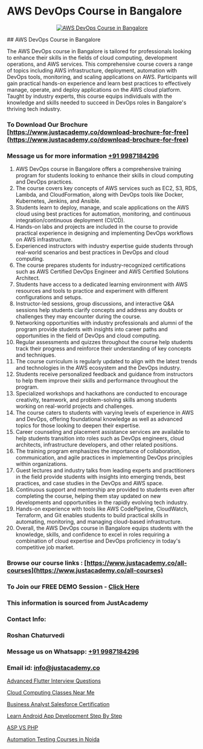 # AWS DevOps Course in Bangalore

<p align="center">
  <a href="https://justacademy.co/program-detail/software-testing">
    <img src="https://justacademy.co/storage2/program_images/1704700438.webp" alt="AWS DevOps Course in Bangalore">
  </a>
</p>
## AWS DevOps Course in Bangalore

The AWS DevOps course in Bangalore is tailored for professionals looking to enhance their skills in the fields of cloud computing, development operations, and AWS services. This comprehensive course covers a range of topics including AWS infrastructure, deployment, automation with DevOps tools, monitoring, and scaling applications on AWS. Participants will gain practical hands-on experience and learn best practices to effectively manage, operate, and deploy applications on the AWS cloud platform. Taught by industry experts, this course equips individuals with the knowledge and skills needed to succeed in DevOps roles in Bangalore's thriving tech industry.
### To Download Our Brochure [https://www.justacademy.co/download-brochure-for-free](https://www.justacademy.co/download-brochure-for-free)
### Message us for more information [+91 9987184296](https://api.whatsapp.com/send?phone=919987184296)
1) AWS DevOps course in Bangalore offers a comprehensive training program for students looking to enhance their skills in cloud computing and DevOps practices.
2) The course covers key concepts of AWS services such as EC2, S3, RDS, Lambda, and CloudFormation, along with DevOps tools like Docker, Kubernetes, Jenkins, and Ansible.
3) Students learn to deploy, manage, and scale applications on the AWS cloud using best practices for automation, monitoring, and continuous integration/continuous deployment (CI/CD).
4) Hands-on labs and projects are included in the course to provide practical experience in designing and implementing DevOps workflows on AWS infrastructure.
5) Experienced instructors with industry expertise guide students through real-world scenarios and best practices in DevOps and cloud computing.
6) The course prepares students for industry-recognized certifications such as AWS Certified DevOps Engineer and AWS Certified Solutions Architect.
7) Students have access to a dedicated learning environment with AWS resources and tools to practice and experiment with different configurations and setups.
8) Instructor-led sessions, group discussions, and interactive Q&A sessions help students clarify concepts and address any doubts or challenges they may encounter during the course.
9) Networking opportunities with industry professionals and alumni of the program provide students with insights into career paths and opportunities in the field of DevOps and cloud computing.
10) Regular assessments and quizzes throughout the course help students track their progress and reinforce their understanding of key concepts and techniques.
11) The course curriculum is regularly updated to align with the latest trends and technologies in the AWS ecosystem and the DevOps industry.
12) Students receive personalized feedback and guidance from instructors to help them improve their skills and performance throughout the program.
13) Specialized workshops and hackathons are conducted to encourage creativity, teamwork, and problem-solving skills among students working on real-world projects and challenges.
14) The course caters to students with varying levels of experience in AWS and DevOps, offering foundational knowledge as well as advanced topics for those looking to deepen their expertise.
15) Career counseling and placement assistance services are available to help students transition into roles such as DevOps engineers, cloud architects, infrastructure developers, and other related positions.
16) The training program emphasizes the importance of collaboration, communication, and agile practices in implementing DevOps principles within organizations.
17) Guest lectures and industry talks from leading experts and practitioners in the field provide students with insights into emerging trends, best practices, and case studies in the DevOps and AWS space.
18) Continuous support and mentorship are provided to students even after completing the course, helping them stay updated on new developments and opportunities in the rapidly evolving tech industry.
19) Hands-on experience with tools like AWS CodePipeline, CloudWatch, Terraform, and Git enables students to build practical skills in automating, monitoring, and managing cloud-based infrastructure.
20) Overall, the AWS DevOps course in Bangalore equips students with the knowledge, skills, and confidence to excel in roles requiring a combination of cloud expertise and DevOps proficiency in today's competitive job market.

### Browse our course links : [https://www.justacademy.co/all-courses](https://www.justacademy.co/all-courses) 
### To Join our FREE DEMO Session - [Click Here](https://www.justacademy.co/register-for-course-demo)


### This information is sourced from JustAcademy
### Contact Info:
### Roshan Chaturvedi
### Message us on Whatsapp: [+91 9987184296](https://api.whatsapp.com/send?phone=919987184296)
### Email id: [info@justacademy.co](mailto:info@justacademy.co)
                
[Advanced Flutter Interview Questions](https://www.linkedin.com/pulse/advanced-flutter-interview-questions-justacademy-hyderabad-etysc/)

[Cloud Computing Classes Near Me](https://www.linkedin.com/pulse/cloud-computing-classes-near-me-justacademy-delhi-lha2c?trackingId=suIo9Gqq6lvhk9POhJnlTQ%3D%3D&lipi=urn%3Ali%3Apage%3Ad_flagship3_company_admin%3BCQZL415sSKua%2B2WOwIB%2Fog%3D%3D)

[Business Analyst Salesforce Certification](https://medium.com/@prempja40/business-analyst-salesforce-certification-a84bbfafb6d7)

[Learn Android App Development Step By Step](https://medium.com/@mistersumit961/learn-android-app-development-step-by-step-6088a9e9556d)

[ASP VS PHP](https://justacademyin.github.io/justacademy/asp-vs-php)

[Automation Testing Courses in Noida](https://justacademyin.github.io/justacademy/automation-testing-courses-in-noida)


